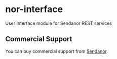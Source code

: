 nor-interface
=============

User Interface module for Sendanor REST services

Commercial Support
------------------

You can buy commercial support from [Sendanor](http://sendanor.com/software).
